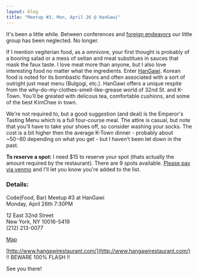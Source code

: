 ```yaml
---
layout: blog
title: "Meetup #3, Mon, April 26 @ HanGawi"
---
```

It's been a little while. Between conferences and [foreign endeavors](http://codefoodbar.org/2010/03/10/special-meetup-in-edinburgh.html) our little group has been neglected. No longer. 

If I mention vegiterian food, as a omnivore, your first thought is probably of a booring salad or a mess of seitan and meat substitues in sauces that mask the faux taste. I love meat more than anyone, but I also love interesting food no matter what the ingredients. Enter [HanGawi](http://www.hangawirestaurant.com/). Korean food is noted for its bombastic flavors and often associated with a sort of outright just meat menu (Bulgogi, etc.). HanGawi offers a unique respite from the why-do-my-clothes-smell-like-grease world of 32nd St. and K-Town. You'll be greated with delicous tea, comfortable cushions, and some of the best KimChee in town.

We're not required to, but a good suggestion (and deal) is the Emperor's Tasting Menu which is a full four-course meal. The attire is casual, but note that you'll have to take your shoes off, so consider washing your socks. The cost is a bit higher then the average K-Town dinner - probably about ~$50-$60 depending on what you get - but I haven't been let down in the past.

**To reserve a spot:** I need $15 to reserve your spot (thats actually the amount required by the restaurant). There are 9 spots available. [Please pay via venmo](https://venmo.com/quirkey?txn=pay&amount=15&note=for+code+food+bar+at+hangawi) and I'll let you know you're added to the list.

### Details:

Code(Food, Bar) Meetup #3 at HanGawi<br />
Monday, April 26th 7:30PM

12 East 32nd Street<br />
New York, NY 10016-5419<br />
(212) 213-0077‎

[Map](http://maps.google.com/maps?q=hangawi+restaurant&cd=1&ei=BIPOS7L3H5WgzATittysCQ&sig2=3MtIJd2W9i1dA3JGugGEmg&ie=UTF8&hl=en&view=map&cid=8764773617500622336&ved=0CFMQpQY&hq=hangawi+restaurant&hnear=&z=16)

[http://www.hangawirestaurant.com/](http://www.hangawirestaurant.com/) !! BEWARE 100% FLASH !!

See you there!